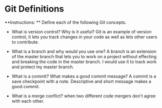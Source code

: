 # Git Definitions

**Instructions: ** Define each of the following Git concepts.

* What is version control?  Why is it useful?
Git is an example of version control, it lets you track changes in your code as well as lets other users to contribute. 

* What is a branch and why would you use one?
A branch is an extension of the master branch that lets you to work on a project without effecting and breaking the code in the master branch. I would use it to track work and protect my master branch. 

* What is a commit? What makes a good commit message?
A commit is a save checkpoint with a note. Descriptive and short message makes a good commit. 

* What is a merge conflict?
when two different code mergers don't agree with each other. 
